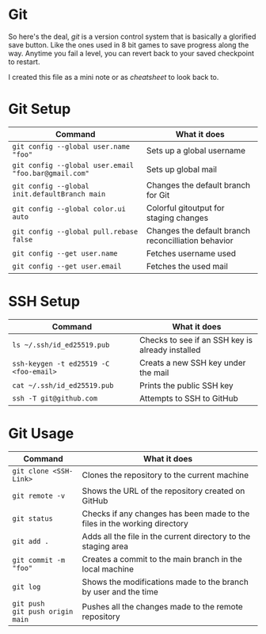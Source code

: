 # Git
So here's the deal, _git_ is a version control system that is basically a glorified save button.
Like the ones used in 8 bit games to save progress along the way. Anytime you fail a level, you can revert back to your saved checkpoint to restart.

I created this file as a mini note or as _cheatsheet_ to look back to.

# Git Setup
| Command | What it does |
|---------|--------------|
|`git config --global user.name "foo"`| Sets up a global username|
|`git config --global user.email "foo.bar@gmail.com"`| Sets up global mail|
|`git config --global init.defaultBranch main`| Changes the default branch for Git|
|`git config --global color.ui auto` | Colorful gitoutput for staging changes|
|`git config --global pull.rebase false`| Changes the default branch reconcilliation behavior|
|`git config --get user.name` | Fetches username used|
|`git config --get user.email`| Fetches the used mail|

# SSH Setup
| Command | What it does |
|---------|--------------|
|`ls ~/.ssh/id_ed25519.pub`| Checks to see if an SSH key is already installed |
|`ssh-keygen -t ed25519 -C <foo-email>`| Creats a new SSH key under the mail |
|`cat ~/.ssh/id_ed25519.pub`| Prints the public SSH key |
|`ssh -T git@github.com`| Attempts to SSH to GitHub |


# Git Usage
| Command | What it does |
|---------|--------------|
|`git clone <SSH-Link>`| Clones the repository to the current machine |
|`git remote -v`| Shows the URL of the repository created on GitHub |
|`git status`| Checks if any changes has been made to the files in the working directory |
|`git add .`| Adds all the file in the current directory to the staging area |
|`git commit -m "foo"`| Creates a commit to the main branch in the local machine |
|`git log`| Shows the modifications made to the branch by user and the time |
|`git push`<br>`git push origin main`| Pushes all the changes made to the remote repository |